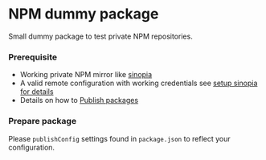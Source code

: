 # NPM dummy package
Small dummy package to test private NPM repositories.

### Prerequisite
  * Working private NPM mirror like [sinopia](https://github.com/rlidwka/sinopia)
  * A valid remote configuration with working credentials see [setup sinopia for details](https://blog.dylants.com/2014/05/10/creating-a-private-npm-registry-with-sinopia/)
  * Details on how to [Publish packages](https://docs.npmjs.com/cli/publish)

### Prepare package
Please `publishConfig` settings found in `package.json` to reflect your configuration.